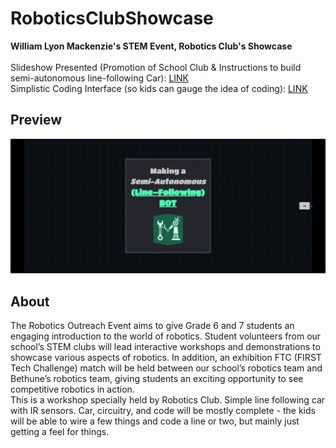 # RoboticsClubShowcase
<b>William Lyon Mackenzie's STEM Event, Robotics Club's Showcase</b> <br><br>
Slideshow Presented (Promotion of School Club & Instructions to build semi-autonomous line-following Car): [LINK](https://docs.google.com/presentation/d/1_L0LNgEjtG89szAOX-0eW_nYYfMAR5ZDYjyrGRUasLM/edit?usp=sharing) <br>
Simplistic Coding Interface (so kids can gauge the idea of coding): [LINK](https://emera1d3x.github.io/RoboticsClubShowcase/index.html)<br>
## Preview
<img src="https://github.com/Emera1d3x/RoboticsClubShowcase/blob/main/demonstration.gif" width="600"> <br>
## About
The Robotics Outreach Event aims to give Grade 6 and 7 students an engaging introduction to the world of robotics. Student volunteers from our school’s STEM clubs will lead interactive workshops and demonstrations to showcase various aspects of robotics. In addition, an exhibition FTC (FIRST Tech Challenge) match will be held between our school’s robotics team and Bethune’s robotics team, giving students an exciting opportunity to see competitive robotics in action. <br>
This is a workshop specially held by Robotics Club. Simple line following car with IR sensors. Car, circuitry, and code will be mostly complete -  the kids will be able to wire a few things and code a line or two, but mainly just getting a feel for things.
